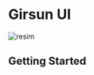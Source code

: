 # Girsun UI

![resim](https://user-images.githubusercontent.com/70816926/107394839-546b5800-6b0d-11eb-95a8-bbd9eddde73a.png)

## Getting Started

